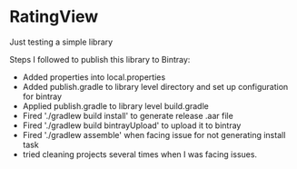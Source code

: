 # RatingView
Just testing a simple library


Steps I followed to publish this library to Bintray:

- Added properties into local.properties
- Added publish.gradle to library level directory and set up configuration for bintray
- Applied publish.gradle to library level build.gradle
- Fired './gradlew build install' to generate release .aar file
- Fired './gradlew build  bintrayUpload' to upload it to bintray
- Fired './gradlew assemble' when facing issue for not generating install task
- tried cleaning projects several times when I was facing issues.